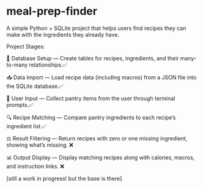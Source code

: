 # meal-prep-finder
A simple Python + SQLite project that helps users find recipes they can make with the ingredients they already have.

Project Stages:

🧱 Database Setup — Create tables for recipes, ingredients, and their many-to-many relationships.✅

📥 Data Import — Load recipe data (including macros) from a JSON file into the SQLite database.✅

🧺 User Input — Collect pantry items from the user through terminal prompts.✅

🔍 Recipe Matching — Compare pantry ingredients to each recipe’s ingredient list.✅

⚖️ Result Filtering — Return recipes with zero or one missing ingredient, showing what’s missing. ❌

📊 Output Display — Display matching recipes along with calories, macros, and instruction links. ❌

[still a work in progress! but the base is there]
